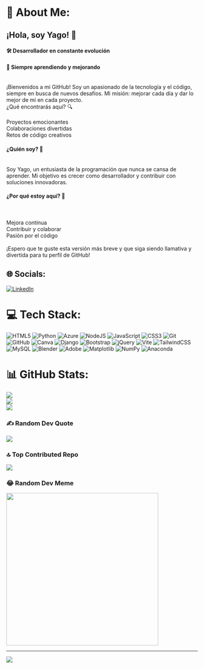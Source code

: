 # 💫 About Me:
<h2>¡Hola, soy Yago! 👋</h2><h4>🛠️ Desarrollador en constante evolución</h4><h4>🌱 Siempre aprendiendo y mejorando</h4><br>¡Bienvenidos a mi GitHub! Soy un apasionado de la tecnología y el código, siempre en busca de nuevos desafíos. Mi misión: mejorar cada día y dar lo mejor de mí en cada proyecto.<br>¿Qué encontrarás aquí? 🔍<br><br>    Proyectos emocionantes<br>    Colaboraciones divertidas<br>    Retos de código creativos<br><h4>¿Quién soy? 🤔</h4><br>Soy Yago, un entusiasta de la programación que nunca se cansa de aprender. Mi objetivo es crecer como desarrollador y contribuir con soluciones innovadoras.<br><h4>¿Por qué estoy aquí? 🚀</h4><br><br>    Mejora continua<br>    Contribuir y colaborar<br>    Pasión por el código<br><br>¡Espero que te guste esta versión más breve y que siga siendo llamativa y divertida para tu perfil de GitHub!


## 🌐 Socials:
[![LinkedIn](https://img.shields.io/badge/LinkedIn-%230077B5.svg?logo=linkedin&logoColor=white)](https://linkedin.com/in/yago-martín-fernández) 

# 💻 Tech Stack:
![HTML5](https://img.shields.io/badge/html5-%23E34F26.svg?style=flat&logo=html5&logoColor=white) ![Python](https://img.shields.io/badge/python-3670A0?style=flat&logo=python&logoColor=ffdd54) ![Azure](https://img.shields.io/badge/azure-%230072C6.svg?style=flat&logo=microsoftazure&logoColor=white) ![NodeJS](https://img.shields.io/badge/node.js-6DA55F?style=flat&logo=node.js&logoColor=white) ![JavaScript](https://img.shields.io/badge/javascript-%23323330.svg?style=flat&logo=javascript&logoColor=%23F7DF1E) ![CSS3](https://img.shields.io/badge/css3-%231572B6.svg?style=flat&logo=css3&logoColor=white) ![Git](https://img.shields.io/badge/git-%23F05033.svg?style=flat&logo=git&logoColor=white) ![GitHub](https://img.shields.io/badge/github-%23121011.svg?style=flat&logo=github&logoColor=white) ![Canva](https://img.shields.io/badge/Canva-%2300C4CC.svg?style=flat&logo=Canva&logoColor=white) ![Django](https://img.shields.io/badge/django-%23092E20.svg?style=flat&logo=django&logoColor=white) ![Bootstrap](https://img.shields.io/badge/bootstrap-%238511FA.svg?style=flat&logo=bootstrap&logoColor=white) ![jQuery](https://img.shields.io/badge/jquery-%230769AD.svg?style=flat&logo=jquery&logoColor=white) ![Vite](https://img.shields.io/badge/vite-%23646CFF.svg?style=flat&logo=vite&logoColor=white) ![TailwindCSS](https://img.shields.io/badge/tailwindcss-%2338B2AC.svg?style=flat&logo=tailwind-css&logoColor=white) ![MySQL](https://img.shields.io/badge/mysql-4479A1.svg?style=flat&logo=mysql&logoColor=white) ![Blender](https://img.shields.io/badge/blender-%23F5792A.svg?style=flat&logo=blender&logoColor=white) ![Adobe](https://img.shields.io/badge/adobe-%23FF0000.svg?style=flat&logo=adobe&logoColor=white) ![Matplotlib](https://img.shields.io/badge/Matplotlib-%23ffffff.svg?style=flat&logo=Matplotlib&logoColor=black) ![NumPy](https://img.shields.io/badge/numpy-%23013243.svg?style=flat&logo=numpy&logoColor=white) ![Anaconda](https://img.shields.io/badge/Anaconda-%2344A833.svg?style=flat&logo=anaconda&logoColor=white)
# 📊 GitHub Stats:
![](https://github-readme-stats.vercel.app/api?username=Yagomf13&theme=highcontrast&hide_border=false&include_all_commits=false&count_private=false)<br/>
![](https://github-readme-streak-stats.herokuapp.com/?user=Yagomf13&theme=highcontrast&hide_border=false)<br/>
![](https://github-readme-stats.vercel.app/api/top-langs/?username=Yagomf13&theme=highcontrast&hide_border=false&include_all_commits=false&count_private=false&layout=compact)

### ✍️ Random Dev Quote
![](https://quotes-github-readme.vercel.app/api?type=horizontal&theme=radical)

### 🔝 Top Contributed Repo
![](https://github-contributor-stats.vercel.app/api?username=Yagomf13&limit=5&theme=radical&combine_all_yearly_contributions=true)

### 😂 Random Dev Meme
<img src='https://memer-new.vercel.app/' style="height: 400px;"/>

---
[![](https://visitcount.itsvg.in/api?id=Yagomf13&icon=0&color=2)](https://visitcount.itsvg.in)

<!-- Proudly created with GPRM ( https://gprm.itsvg.in ) -->
